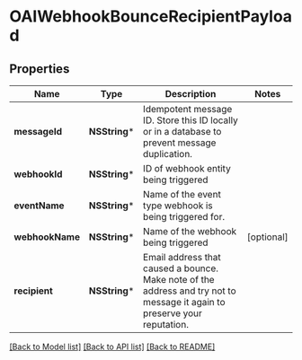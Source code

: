 # OAIWebhookBounceRecipientPayload

## Properties
Name | Type | Description | Notes
------------ | ------------- | ------------- | -------------
**messageId** | **NSString*** | Idempotent message ID. Store this ID locally or in a database to prevent message duplication. | 
**webhookId** | **NSString*** | ID of webhook entity being triggered | 
**eventName** | **NSString*** | Name of the event type webhook is being triggered for. | 
**webhookName** | **NSString*** | Name of the webhook being triggered | [optional] 
**recipient** | **NSString*** | Email address that caused a bounce. Make note of the address and try not to message it again to preserve your reputation. | 

[[Back to Model list]](../README#documentation-for-models) [[Back to API list]](../README#documentation-for-api-endpoints) [[Back to README]](../README)


